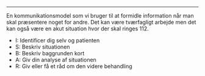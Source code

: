 ____

En kommunikationsmodel som vi bruger til at formidle information når man skal præsentere noget for andre. Det kan være tværfagligt arbejde men det kan også være en akut situation hvor der skal ringes 112.

- I: Identificer dig selv og patienten
- S: Beskriv situationen
- B: Beskriv baggrunden kort
- A: Giv din analyse af situationen
- R: Giv eller få et råd om den videre behandling

